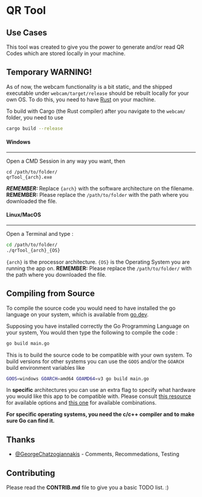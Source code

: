 # QR Tool

## Use Cases
This tool was created to give you the power to generate and/or read QR Codes which are stored locally in your machine.

## Temporary WARNING!
As of now, the webcam functionality is a bit static, and the shipped executable under `webcam/target/release` should be rebuilt locally for your own OS.
To do this, you need to have [Rust](https://www.rust-lang.org/) on your machine.

To build with Cargo (the Rust compiler) after you navigate to the `webcam/` folder, you need to use

```sh
cargo build --release
```


#### Windows
<hr>
Open a CMD Session in any way you want, then

```dos
cd /path/to/folder/
qrTool_{arch}.exe
```

<b><i>REMEMBER: </i></b>
Replace `{arch}` with the software architecture on the filename.  
<b>REMEMBER:</b> Please replace the `/path/to/folder` with the path where you downloaded the file.

#### Linux/MacOS
<hr>
Open a Terminal and type :

```sh
cd /path/to/folder/
./qrTool_{arch}_{OS}
```
`{arch}` is the processor architecture.
`{OS}` is the Operating System you are running the app on.
<b>REMEMBER:</b> Please replace the `/path/to/folder/` with the path where you downloaded the file.  

## Compiling from Source
To compile the source code you would need to have installed the go language on your system, which is available from [go.dev](https://go.dev/).

Supposing you have installed correctly the Go Programming Language on your system, You would then type the following to compile the code :  
```sh
go build main.go
```

This is to build the source code to be compatible with your own system. To build versions for other systems you can use the `GOOS` and/or the `GOARCH` build environment variables like  
```sh
GOOS=windows GOARCH=amd64 GOAMD64=v3 go build main.go
```

In <strong>specific</strong> architectures you can use an extra flag to specify what hardware you would like this app to be compatible with. Please consult [this resource](https://go.dev/wiki/MinimumRequirements#amd64) for available options and [this one](https://go.dev/doc/install/source#environment) for available combinations.

<strong>For specific operating systems, you need the c/c++ compiler and to make sure Go can find it.</strong>

## Thanks
- [@GeorgeChatzogiannakis](https://github.com/GeorgeChatzogiannakis) - Comments, Recommedations, Testing

## Contributing

Please read the **CONTRIB.md** file to give you a basic TODO list\. \:\)

